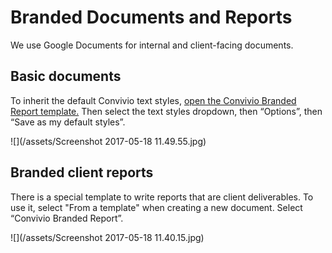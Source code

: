 # Branded Documents and Reports

We use Google Documents for internal and client-facing documents.

## Basic documents

To inherit the default Convivio text styles, [open the Convivio Branded Report template.](https://docs.google.com/a/convivio.team/document/d/1sHNwEE0YJCQ96CLgxXuquRgNWno-JcByUK_g4p_8oWY/edit?usp=sharing) Then select the text styles dropdown, then “Options”, then “Save as my default styles”.

![](/assets/Screenshot 2017-05-18 11.49.55.jpg)

## Branded client reports

There is a special template to write reports that are client deliverables. To use it, select "From a template" when creating a new document. Select “Convivio Branded Report”.

![](/assets/Screenshot 2017-05-18 11.40.15.jpg)





